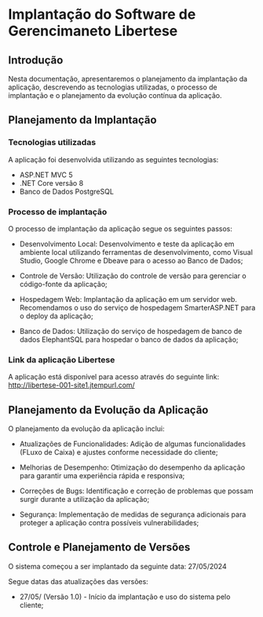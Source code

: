 # Implantação do Software de Gerencimaneto Libertese

## Introdução
Nesta documentação, apresentaremos o planejamento da implantação da aplicação, descrevendo as tecnologias utilizadas, o processo de implantação e o planejamento da evolução contínua da aplicação.

## Planejamento da Implantação

### Tecnologias utilizadas

A aplicação foi desenvolvida utilizando as seguintes tecnologias:

- ASP.NET MVC 5
- .NET Core versão 8
- Banco de Dados PostgreSQL


### Processo de implantação

O processo de implantação da aplicação segue os seguintes passos:

- Desenvolvimento Local: Desenvolvimento e teste da aplicação em ambiente local utilizando ferramentas de desenvolvimento, como Visual Studio, Google Chrome e Dbeave para o acesso ao Banco de Dados;

- Controle de Versão: Utilização do controle de versão para gerenciar o código-fonte da aplicação;

- Hospedagem Web: Implantação da aplicação em um servidor web. Recomendamos o uso do serviço de hospedagem SmarterASP.NET para o deploy da aplicação;

- Banco de Dados: Utilização do serviço de hospedagem de banco de dados ElephantSQL para hospedar o banco de dados da aplicação;


### Link da aplicação Libertese

A aplicação está disponível para acesso através do seguinte link: http://libertese-001-site1.jtempurl.com/


## Planejamento da Evolução da Aplicação

O planejamento da evolução da aplicação inclui:

- Atualizações de Funcionalidades: Adição de algumas funcionalidades (FLuxo de Caixa) e ajustes conforme necessidade do cliente;

- Melhorias de Desempenho: Otimização do desempenho da aplicação para garantir uma experiência rápida e responsiva;

- Correções de Bugs: Identificação e correção de problemas que possam surgir durante a utilização da aplicação;

- Segurança: Implementação de medidas de segurança adicionais para proteger a aplicação contra possíveis vulnerabilidades;

## Controle e Planejamento de Versões

O sistema começou a ser implantado da seguinte data: 27/05/2024

Segue datas das atualizações das versões:

- 27/05/ (Versão 1.0) - Início da implantação e uso do sistema pelo cliente;

